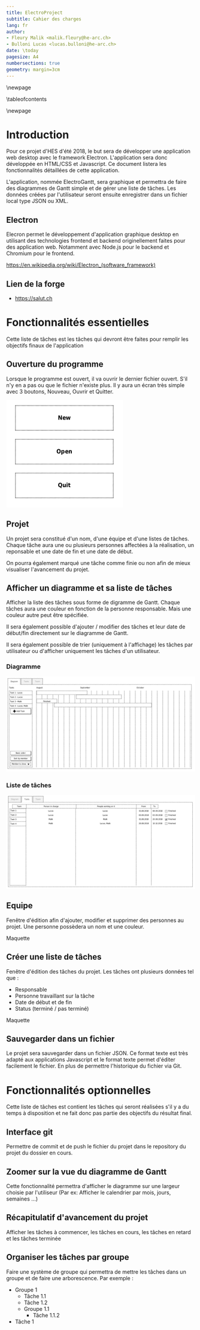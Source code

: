 ```yaml
---
title: ElectroProject
subtitle: Cahier des charges
lang: fr
author:
- Fleury Malik <malik.fleury@he-arc.ch>
- Bulloni Lucas <lucas.bulloni@he-arc.ch>
date: \today
pagesize: A4
numbersections: true
geometry: margin=3cm
---
```


\newpage

\tableofcontents

\newpage

# Introduction

Pour ce projet d'HES d'été 2018, le but sera de développer une application web desktop avec le framework Electron. L'application sera donc développée en HTML/CSS et Javascript. Ce document listera les fonctionnalités détaillées de cette application.

L'application, nommée ElectroGantt, sera graphique et permettra de faire des diagrammes de Gantt simple et de gérer une liste de tâches. Les données créées par l'utilisateur seront ensuite enregistrer dans un fichier local type JSON ou XML.

## Electron

Elecron permet le développement d'application graphique desktop en utilisant des technologies frontend et backend originellement faites pour des application web. Notamment avec Node.js pour le backend et Chromium pour le frontend.

https://en.wikipedia.org/wiki/Electron_(software_framework)

## Lien de la forge

 - https://salut.ch

# Fonctionnalités essentielles

Cette liste de tâches est les tâches qui devront être faites pour remplir les objectifs finaux de l'application

## Ouverture du programme

Lorsque le programme est ouvert, il va ouvrir le dernier fichier ouvert. S'il n'y en a pas ou que le fichier n'existe plus. Il y aura un écran très simple avec 3 boutons, Nouveau, Ouvrir et Quitter.

![Menu principal](img/main-screen.png)

## Projet

Un projet sera constitué d'un nom, d'une équipe et d'une listes de tâches. Chaque tâche aura une ou plusieurs personnes affectées à la réalisation, un reponsable et une date de fin et une date de début.

On pourra également marqué une tâche comme finie ou non afin de mieux visualiser l'avancement du projet.

## Afficher un diagramme et sa liste de tâches

Afficher la liste des tâches sous forme de digramme de Gantt. Chaque tâches aura une couleur en fonction de la personne responsable. Mais une couleur autre peut être spécifiée.

Il sera également possible d'ajouter / modifier des tâches et leur date de début/fin directement sur le diagramme de Gantt.

Il sera également possible de trier (uniquement à l'affichage) les tâches par utilisateur ou d'afficher uniquement les tâches d'un utilisateur.

### Diagramme

![Affichage du diagramme](img/diagram.png)

### Liste de tâches

![Affichage de liste des tâches](img/list-tasks.png)

## Equipe

Fenêtre d'édition afin d'ajouter, modifier et supprimer des personnes au projet. Une personne possèdera un nom et une couleur.

Maquette

## Créer une liste de tâches

Fenêtre d'édition des tâches du projet. Les tâches ont plusieurs données tel que :

- Responsable
- Personne travaillant sur la tâche
- Date de début et de fin
- Status (terminé / pas terminé)

Maquette

## Sauvegarder dans un fichier

Le projet sera sauvegarder dans un fichier JSON. Ce format texte est très adapté aux applications Javascript et le format texte permet d'éditer facilement le fichier. En plus de permettre l'historique du fichier via Git.

# Fonctionnalités optionnelles

Cette liste de tâches est contient les tâches qui seront réalisées s'il y a du temps à disposition et ne fait donc pas partie des objectifs du résultat final.

## Interface git

Permettre de commit et de push le fichier du projet dans le repository du projet du dossier en cours.

## Zoomer sur la vue du diagramme de Gantt

Cette fonctionnalité permettra d'afficher le diagramme sur une largeur choisie par l'utiliseur (Par ex: Afficher le calendrier par mois, jours, semaines ...)

## Récapitulatif d'avancement du projet

Afficher les tâches à commencer, les tâches en cours, les tâches en retard et les tâches terminée

## Organiser les tâches par groupe

Faire une système de groupe qui permettra de mettre les tâches dans un groupe et de faire une arborescence. Par exemple :

- Groupe 1
  - Tâche 1.1
  - Tâche 1.2
  - Groupe 1.1
    - Tâche 1.1.2
- Tâche 1
